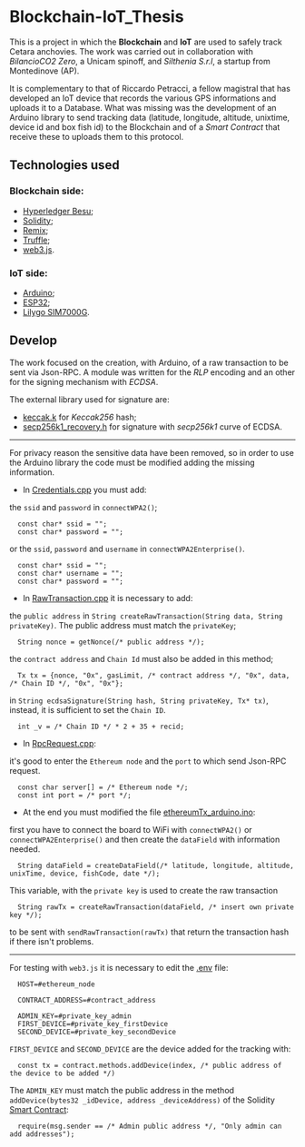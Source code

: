 # Blockchain-IoT_Thesis

This is a project in which the **Blockchain** and **IoT** are used to safely track Cetara anchovies.
The work was carried out in collaboration with *BilancioCO2 Zero*, a Unicam spinoff, and *Silthenia S.r.l*, a startup from Montedinove (AP). 

It is complementary to that of Riccardo Petracci, a fellow magistral that has developed an IoT device that records the various GPS informations and uploads it to a Database.
What was missing was the development of an Arduino library to send tracking data (latitude, longitude, altitude, unixtime, device id and box fish id) to the Blockchain and of a *Smart Contract* that receive these to uploads them to this protocol.

## Technologies used

### Blockchain side:
- [Hyperledger Besu](https://besu.hyperledger.org/en/stable/);
- [Solidity](https://docs.soliditylang.org/en/v0.8.17/);
- [Remix](https://remix-project.org/);
- [Truffle](https://trufflesuite.com/docs/);
- [web3.js](https://web3js.org/#/).

### IoT side:
- [Arduino](https://www.arduino.cc/);
- [ESP32](https://en.wikipedia.org/wiki/ESP32);
- [Lilygo SIM7000G](http://www.lilygo.cn/prod_view.aspx?TypeId=50033&Id=1246&FId=t3:50033:3).

## Develop

The work focused on the creation, with Arduino, of a raw transaction to be sent via Json-RPC.
A module was written for the *RLP* encoding and an other for the signing mechanism with *ECDSA*.

The external library used for signature are:
- [keccak.k](https://github.com/stbrumme/hash-library/blob/master/keccak.h) for *Keccak256* hash;
- [secp256k1_recovery.h](https://github.com/diybitcoinhardware/secp256k1-embedded) for signature with *secp256k1* curve of ECDSA.

___

For privacy reason the sensitive data have been removed, so in order to use the Arduino library the code must be modified adding the missing information.

- In [Credentials.cpp](https://github.com/lollobeach/Blockchain-IoT_Thesis/blob/master/ethereumTx_arduino/Credentials.cpp) you must add:

the `ssid` and `password` in `connectWPA2()`;

```
  const char* ssid = "";
  const char* password = "";
```

or the `ssid`, `password` and `username` in `connectWPA2Enterprise()`.

```
  const char* ssid = "";
  const char* username = "";
  const char* password = "";
```

- In [RawTransaction.cpp](https://github.com/lollobeach/Blockchain-IoT_Thesis/blob/master/ethereumTx_arduino/RawTransaction.cpp) it is necessary to add:

the `public address` in `String createRawTransaction(String data, String privateKey)`. The public address must match the `privateKey`;

```
  String nonce = getNonce(/* public address */);
```

the `contract address` and `Chain Id` must also be added in this method;

```
  Tx tx = {nonce, "0x", gasLimit, /* contract address */, "0x", data, /* Chain ID */, "0x", "0x"};
```

in `String ecdsaSignature(String hash, String privateKey, Tx* tx)`, instead, it is sufficient to set the `Chain ID`.

```
  int _v = /* Chain ID */ * 2 + 35 + recid;
```

- In [RpcRequest.cpp](https://github.com/lollobeach/Blockchain-IoT_Thesis/blob/master/ethereumTx_arduino/RpcReqeust.cpp):

it's good to enter the `Ethereum node` and the `port` to which send Json-RPC request.

```
  const char server[] = /* Ethereum node */;
  const int port = /* port */;
```

- At the end you must modified the file [ethereumTx_arduino.ino](https://github.com/lollobeach/Blockchain-IoT_Thesis/blob/master/ethereumTx_arduino/ethereumTx_arduino.ino):

first you have to connect the board to WiFi with `connectWPA2()` or `connectWPA2Enterprise()` and then create the `dataField` with information needed.

```
  String dataField = createDataField(/* latitude, longitude, altitude, unixTime, device, fishCode, date */);
```

This variable, with the `private key` is used to create the raw transaction

```
  String rawTx = createRawTransaction(dataField, /* insert own private key */);
```

to be sent with `sendRawTransaction(rawTx)` that return the transaction hash if there isn't problems.

___

For testing with `web3.js` it is necessary to edit the [.env](https://github.com/lollobeach/Blockchain-IoT_Thesis/blob/master/besuDeploy/.env) file:

```
  HOST=#ethereum_node

  CONTRACT_ADDRESS=#contract_address

  ADMIN_KEY=#private_key_admin
  FIRST_DEVICE=#private_key_firstDevice
  SECOND_DEVICE=#private_key_secondDevice
```

`FIRST_DEVICE` and `SECOND_DEVICE` are the device added for the tracking with:

```
  const tx = contract.methods.addDevice(index, /* public address of the device to be added */)
```

The `ADMIN_KEY` must match the public address in the method `addDevice(bytes32 _idDevice, address _deviceAddress)` of the Solidity [Smart Contract](https://github.com/lollobeach/Blockchain-IoT_Thesis/blob/master/besuDeploy/contracts/Traceability.sol):

```
  require(msg.sender == /* Admin public address */, "Only admin can add addresses");
```
